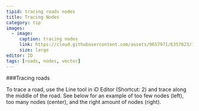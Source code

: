 ```yaml
---
tipid: tracing roads nodes
title: Tracing Nodes
category: tip
images:
  - image:
     caption: tracing nodes
     link: https://cloud.githubusercontent.com/assets/9657971/6357023/72270044-bc2f-11e4-874f-e534af609d60.png
     size: large
editor: ID
tags: [roads, nodes, vector]
---
```


###Tracing roads

To trace a road, use the Line tool in iD Editor (Shortcut: 2) and trace along the middle of the road. See below for an example of too few nodes (left), too many nodes (center), and the right amount of nodes (right).


